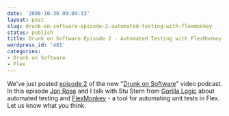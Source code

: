 ```yaml
---
date: '2008-10-30 09:04:33'
layout: post
slug: drunk-on-software-episode-2-automated-testing-with-flexmonkey
status: publish
title: Drunk on Software Episode 2 - Automated Testing with FlexMonkey
wordpress_id: '481'
categories:
- Drunk on Software
- Flex
---
```


We've just posted [episode 2](http://www.drunkonsoftware.com/2008/10/30/episode-2-flex-automated-testing-and-flexmonkey/) of the new "[Drunk on Software](http://www.drunkonsoftware.com)" video podcast.  In this episode [Jon Rose](http://www.ectropic.com) and I talk with Stu Stern from [Gorilla Logic](http://www.gorillalogic.com/) about automated testing and [FlexMonkey](http://code.google.com/p/flexmonkey/) - a tool for automating unit tests in Flex.  Let us know what you think.
